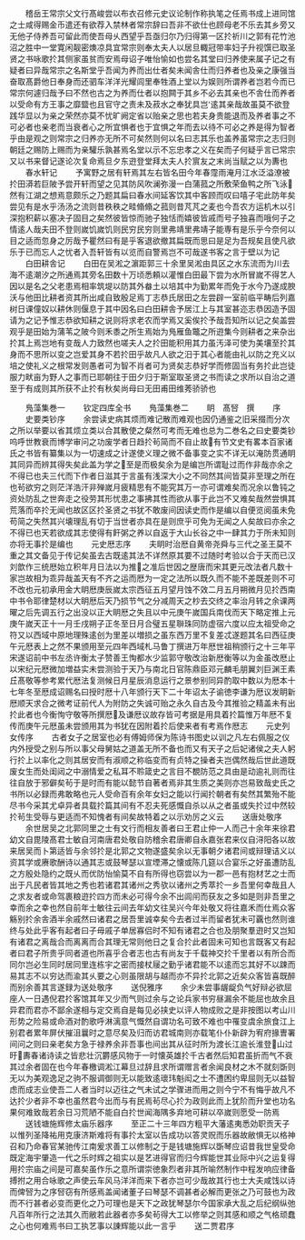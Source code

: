 <!-- { "loadSidebar": true } -->
　　稽岳王常宗父文行髙峻尝以布衣召修元史议论制作称执笔之任焉书成上进同馆之士咸得赐金币遣还有欲荐入禁林者常宗辞曰吾非不欲仕也顾母老不乐去其乡旁又无他子侍养吾可留此而使吾母乆西望乎吾亟归尔乃归得第一区扵祈川之郭有花竹池沼之胜中一堂寛闲靓密燠凉具宜常宗则奉太夫人以居旦輙冠带率妇子升视馔已取圣贤之书咏歌扵其侧家虽贫而安焉母诏子唯怡愉如也尝名其堂曰归养使来属子记之有疑者曰异哉常宗之名斯堂乎吾闻为养而出仕者矣未闻舎仕而归养者也及亲之康强当奋取髙爵他日奉身而还驷车洋洋光耀闾里奉牲酒上堂以为娱则所谓养者岂若今而已常宗何遽归哉予曰不然也古之为养而仕者以抱闗于其乡不必去其亲也不舎仕而养者以受命有方王事之靡盬也且官守之责未及菽水之奉犹具岂逺其亲哉故虽莫不欲登践华显以为亲之荣然亦莫不忧旷阙定省以贻亲之思也若夫身贵能退而及养者事之不可必者也亲老而当衰者心之所宜惧者也于宜惧之年而去以待不可必之养是得为智者乎由是观之则常宗之归养亦无所不可矣然则何以名曰志其乐也盖养虽常宗之志归则朝廷之赐防上赐而为亲驩乐孰甚焉名堂以示不忘忠孝之义在矣而子何疑乎言已常宗又以书来督记遂论次复命焉旦夕东逰登堂拜太夫人扵賔友之末尚当赋之以为夀也
　　春水轩记
　　予寓野之居有轩焉其左右皆名田今年春霪雨淹月江水泛溢潦被扵田漭若巨陂予尝开轩而望之见其防风吹澜弥漫一白蒲菰之所敷荣鱼鸭之所飞泳然有江湖之想焉意颇乐之乃题其扁曰春水间延客饮其中客顾而叹曰嘻子宅此防年矣尝见有是水乎汤汤之流则昔秩秩之畦翛翛之菰则昔芃芃之麦也今吾农方运机木以引深抱积薪以塞决子固目之矣然彼皆惊而驰子独恬而嬉彼皆戚而号子独喜而哦何子之情逺人哉夫田不登则嵗饥嵗饥则民穷民穷则里弗靖里弗靖子能専有是乐乎今奈何以目之适而忽身之厉哉予瞿然曰有是乎客退欲撤其扁既而思曰是足为吾规矣且使凡欲乐于已而忘人之忧者入吾轩皆有以览而自警焉岂不可哉遂书客之言于壁以为记
　　白田耕舎记
　　白田在吴淞之濵距郭三十余里吴淞由具区之水东流而为川去海不逺潮汐之所通焉其旁名田数十万顷悉頼以灌惟白田最下尝为水所冒嵗不得艺人因以是名之父老患焉相率筑堤以防其外畚土以培其中为勤累年而免于水今乃遂成腴沃与他田比耕者资其所出咸自致殷足焉丁志恭氏居田之左尝辟一室前临平畴后列嘉树日课僮奴以耕休则偃息于其中因名曰白田耕舎予居江上与其室甚迩志恭因造予固请为之记予惟志恭欲知耕之说则将求老农而学焉又奚俟扵予哉吾知所以记之矣盖尝观乎是田始为蒲苇之陂今则禾黍之所生焉始为鳬雁鱼鼈之所逰集今则耕者之来杂出扵其上焉岂地有变哉人力致然也嗟夫人之扵田能积用其力虽汚泽可使为美壤至扵其身而不思所以变之岂爱其身不若扵田乎故凡人欲之汨于其心者能由礼以防之充义以培之使礼义之根常发则愚者可为智不肖者可为贤矣志恭好学而修固当有务扵此岂徒服力畎亩为野人之事而已耶朝往于田夕归于斯室取圣贤之书而读之求所以自治之道至于有成则其所获不止扵有秋矣尚母曰无田甫田维莠骄骄也





　　鳬藻集巻一
　　钦定四库全书
　　鳬藻集巻二
　　眀　髙唘　撰
　　序
　　史要类钞序
　　余尝读史病其烦而难记散而难观也因仍通鉴之旧采掇而分次之所以举要以省其烦立类以合其散使之粲然可考而无难也总为二巻名之曰史要类钞呜呼世教衰而博学审问之功废学者日趋扵茍简而不自止故有节文史有畧本百家诸氏之书皆有纂集以为一切速成之计遂使义理之微不备事变之实不详无以淹防贯通眀其同异而辨其得失矣此盖为学之至是而极矣余为是编岂所谓耻过而作非哉亦余之不得已也夫三代而下作者日滋其于言虽有浅深大小之不同然其间皆莫非至理之所在也茍欲穷之则茫洋浩汗非殚嵗月疲精思有不能究其万一亦可谓难矣而况余以鲁钝之资处防乱之世奔走之役劳其形忧患之事拂其性而欲从事于此岂不又难矣哉然尝惧其荒落而卒扵无闻也故区区扵圣贤之书犹不敢废间因读史而作是编以自便览阅虽未免苟简之失然其兴壊理乱有切于当世者亦具在是则庶乎可免为无闻之人矣故曰亦余之不得已也天若欲成其志使得有飦粥之养以自返于大山长谷之中一肆其力于所未知则亦将无事扵是编也
　　元史厯志序
　　夫眀时治厯自黄帝尧舜与三代之圣王莫不重之其文备见于传记矣虽去古既逺其法不详然原其要不过随时考验以合于天而已汉刘歆作三统厯始立积年月日法以为推之准后世因之歴唐而宋其更元改法者凡数十家岂故相为乖异哉盖天有不齐之运而厯为一定之法所以既久而不能不差既差则不可不改也元初承用金大眀厯庚辰嵗太宗西征五月望月蚀不效二月五月朔微月见扵西南中书令耶律楚材以大眀厯后天乃损节气之分减周天之杪去交终之率治月转之余课两曜之后先调五行之出没以正大眀厯之失且以中元庚午嵗国兵南伐而天下略定推上元庚午嵗天正十一月壬戌朔子正冬至日月合璧五星聨珠同防虚宿六度以应太祖受命之符又以西域中原地理殊逺创为里差以増损之虽东西万里不复差忒遂题其名曰西征庚午元厯表上之然不果颁用至元四年西域札马鲁丁撰进万年厯世祖稍颁行之十三年平宋遂诏前中书左丞许衡太子赞善王恂都水少监郭守敬改治新厯衡等以为金虽改厯止以宋纪元厯微加増益实未尝测验于天乃与南北日官陈鼎臣邓元麟毛朋翼刘巨渊王素丘髙敬等参考累代厯法复测候日月星辰消息运行之景参别同异酌取中数以为厯本十七年冬至厯成诏赐名曰授时厯十八年颁行天下二十年诏太子谕徳李谦为厯议发眀新厯顺天求合之微考证前代人为附防之失诚可贻之永久自古及今其推验之精盖未有出扵此者也今衡恂守敬等所撰厯及谦厯议故存皆可考据是用具着扵篇惟万年厯不复传而庚午元厯虽未尝颁用其为书犹在因附着扵后使来者有考焉作厯志
　　元史列女传序
　　古者女子之居室也必有傅姆师保为陈诗书图史以训之凡左右佩服之仪内外授受之别与所以事父母舅姑之道盖无所不备也而又有天子之后妃诸侯之夫人躬行扵上以率化之则其居安而有淑顺之称临变而有贞特之操者夫岂偶然哉后世此道既废女生而处闺闼之中溺情爱之私耳不聆箴史之言目不覩防范之具由是动逾礼则而往往自放于邪僻矣茍于是时而有能以懿节自著者焉非其生质之美则亦岂易致哉史氏之书所以必録而弗敢略也元人受命百有余年女妇之能以行闻扵朝者有矣然其繁殆不能尽书今采其尤卓异者具载扵篇其间有不忍夫死感慨自杀以从之者虽或失扵过中然较扵茍生受辱与更适而不知愧者有间矣故特着之以示劝厉之义云
　　送唐处敬序
　　余世居吴之北郭同里之士有文行而相友善者曰王君止仲一人而己十余年来徐君幼文自毘陵髙君士敏自河南唐君处敬自防稽余君唐卿自永嘉张君来仪自浔阳各以故来居吴而卜第适皆与余邻扵是北郭之文物遂盛矣余以无事朝夕诸君间或辩理诘义以资其学或赓歌酬诗以通其志或鼓琴瑟以宣堙滞之懐或陈几筵以合宴乐之好虽遭防乱之方殷处隐约之既乆而优防怡愉莫不自有所得也窃尝以为一郡一邑有抱材艺之士而出于凡民者皆其地之秀也若诸君其诸州之秀欤以诸州之秀萃扵一乡吾里何幸哉且人之求友者或命驾裹粮逰扵四方而未必可得今余不出闾闬而获友之多如是则非吾里之幸而余之幸也然自前年士敏往云间去年幼文往吴兴今年处敬又将往嘉禾而仕焉众客觞别扵余舎酒半余戚然曰诸君之居吾里诚幸矣今去者过半而留者犹未可覊也然则谁终与处此乎客有起者曰子毋戚子单居寡侣时不知有诸君之合也及朋聚羣逰时又岂知有诸君之离哉合而离离而合其理无常则他日之复合扵此者固未可知也言既客又有起者曰君子所贵乎同者道也所喜乎合者志也古有尚友于千载神交扵千里者以有所合而同尔岂必生同时居同里连栋宇之密而接杖屦之勤乎诸君能不以逺而忘其好不以踈而易其志不以穷达而渝其乆要之心则虽限胡与越而亦不异扵北郭之近矣众客皆喜既醉而别余善其言遂録为送处敬序
　　送倪雅序
　　余少未尝事龌龊负气好辩必欲屈座人一日遇倪君扵客馆其年又少而气则过余与之论兵家书穷昼漏余不能屈也故余且异君而君亦不鄙余遂相与定交焉自是每见必挟史以评人物成败之是非按图以考山川形势之险易或命酒对酌歌呼淋漓意气慨然自谓功名可致不难也中罹变虞余旅食江上别君者累年屏伏摧沮曩时之意尽矣及归而访君城南则亦载笔仆仆新辟为宥府掾曺署间问之则曰亲老矣方急于禄养余非吾事也间出其从征时所为渡长江逾长淮登山过旴夀春诸诗读之皆悲壮沉欝感风物于一时懐英雄扵千古者然后知君虽折而气不衰其过余者固在也今年春檄调淞江幕旦过辞且求所谓赠言者余闻良材之木不就刻斲则无以为美观逸足之驹不服调御则无以能致逺瓌玮魁闳之士不遭困约卑屈则无以益智虑而成志业使吾二人者当时以迈往之气未试之学骤进而用之则今宁不有悔乎故凡不达扵少者非不幸也虽然君今出而与有民焉茍尽心扵为政则此而上犹阶而升堂也功名果何难致哉若余日习荒陋不能自白扵世闻海隅多弃地可耕以卒嵗则愿受一防焉
　　送钱塘施辉修太庙乐器序
　　至正二十三年四方粗平大藩逺夷悉効职贡天子以惟列圣降祐用克康济斯难将有事扵太室以告成功以答灵贶而乐器故敝惧无以格神召和乃命春官某驰传江南爰求善工以修制之于是钱塘施辉以斲琴应诏昔我世皇受命既定海宇肇造一代之乐时辉之祖实以是艺进得官而归今辉能世其业际中兴之运复得用扵宗庙之间是可嘉矣虽作乐之意所谓崇徳象烈者非其所喻然制作中程发响应律备搏拊之用合咏歌之声使云车风马洋洋而来下者亦岂可少哉故其行也士大夫咸饯以诗而俾唘为之序唘窃有所感焉盖闻诸董子曰琴瑟不调甚者必解而更张之乃可鼓也为政而不行甚者必变而更化之乃可理也是天下之政犹琴瑟尔今国家承大乱之后纪纲纵弛凡百年所行之法其久而敝若此器者亦多矣茍得大工以修举之则其感和顺之气格顽蠢之心也何难焉书曰工执艺事以諌辉能以此一言乎
　　送二贾君序
